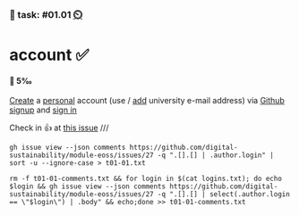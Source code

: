 ### 💪 task: #01.01 [⏲️](https://youtu.be/1gQJUjgCqrU)

# account ✅

#### 🏅 5‰

[Create](https://docs.github.com/en/get-started/signing-up-for-github/signing-up-for-a-new-github-account) a [personal](https://docs.github.com/en/get-started/learning-about-github/types-of-github-accounts#personal-accounts) account (use / [add](https://docs.github.com/en/account-and-profile/setting-up-and-managing-your-personal-account-on-github/managing-email-preferences/adding-an-email-address-to-your-github-account) university e-mail address) via [Github signup](https://github.com/signup) and [sign in](https://github.com/login)

Check in 👍 at [this issue](https://github.com/digital-sustainability/module-eoss/issues/27)
///
```
gh issue view --json comments https://github.com/digital-sustainability/module-eoss/issues/27 -q ".[].[] | .author.login" | sort -u --ignore-case > t01-01.txt
```

```
rm -f t01-01-comments.txt && for login in $(cat logins.txt); do echo $login && gh issue view --json comments https://github.com/digital-sustainability/module-eoss/issues/27 -q ".[].[] | select(.author.login == \"$login\") | .body" && echo;done >> t01-01-comments.txt
```